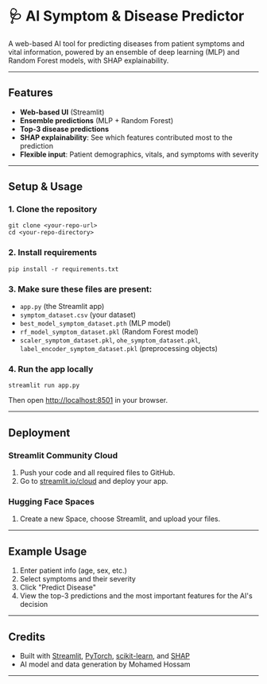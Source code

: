 # 🩺 AI Symptom & Disease Predictor

A web-based AI tool for predicting diseases from patient symptoms and vital information, powered by an ensemble of deep learning (MLP) and Random Forest models, with SHAP explainability.

---

## Features
- **Web-based UI** (Streamlit)
- **Ensemble predictions** (MLP + Random Forest)
- **Top-3 disease predictions**
- **SHAP explainability**: See which features contributed most to the prediction
- **Flexible input**: Patient demographics, vitals, and symptoms with severity

---

## Setup & Usage

### 1. **Clone the repository**
```
git clone <your-repo-url>
cd <your-repo-directory>
```

### 2. **Install requirements**
```
pip install -r requirements.txt
```

### 3. **Make sure these files are present:**
- `app.py` (the Streamlit app)
- `symptom_dataset.csv` (your dataset)
- `best_model_symptom_dataset.pth` (MLP model)
- `rf_model_symptom_dataset.pkl` (Random Forest model)
- `scaler_symptom_dataset.pkl`, `ohe_symptom_dataset.pkl`, `label_encoder_symptom_dataset.pkl` (preprocessing objects)

### 4. **Run the app locally**
```
streamlit run app.py
```
Then open [http://localhost:8501](http://localhost:8501) in your browser.

---

## Deployment

### **Streamlit Community Cloud**
1. Push your code and all required files to GitHub.
2. Go to [streamlit.io/cloud](https://streamlit.io/cloud) and deploy your app.

### **Hugging Face Spaces**
1. Create a new Space, choose Streamlit, and upload your files.

---

## Example Usage
1. Enter patient info (age, sex, etc.)
2. Select symptoms and their severity
3. Click "Predict Disease"
4. View the top-3 predictions and the most important features for the AI's decision

---

## Credits
- Built with [Streamlit](https://streamlit.io/), [PyTorch](https://pytorch.org/), [scikit-learn](https://scikit-learn.org/), and [SHAP](https://shap.readthedocs.io/)
- AI model and data generation by Mohamed Hossam

---
